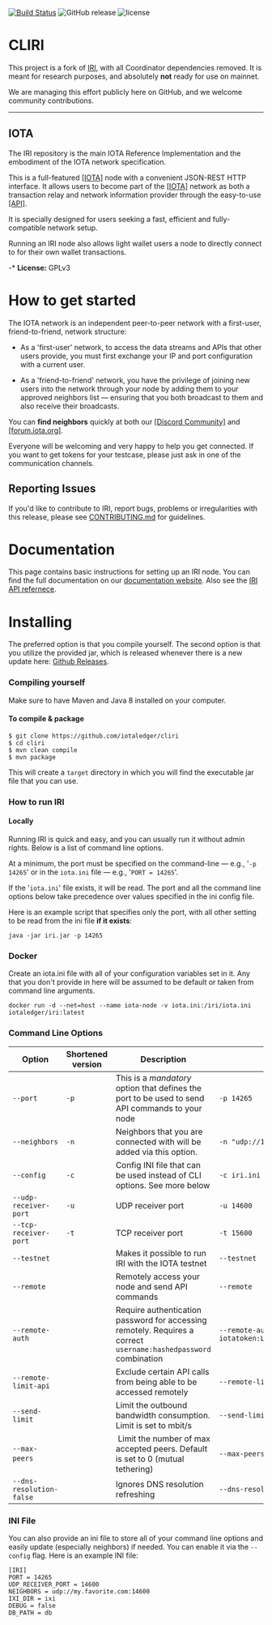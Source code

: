 [![Build Status](https://travis-ci.org/iotaledger/cliri.svg?branch=dev)](https://travis-ci.org/iotaledger/cliri)
![GitHub release](https://img.shields.io/github/release/iotaledger/cliri.svg)
![license](https://img.shields.io/github/license/iotaledger/cliri.svg)

# CLIRI
This project is a fork of [IRI](https://github.com/iotaledger/iri), with all Coordinator dependencies removed. It is meant for research purposes, and absolutely **not** ready for use on mainnet.

We are managing this effort publicly here on GitHub, and we welcome community contributions.
 
---

## IOTA

The IRI repository is the main IOTA Reference Implementation and the embodiment of the IOTA network specification. 

This is a full-featured [[IOTA]](https://iota.org/) node with a convenient JSON-REST HTTP interface.
It allows users to become part of the [[IOTA]](https://iota.org) network as both a transaction relay
and network information provider through the easy-to-use [[API]](https://iota.readme.io/reference).

It is specially designed for users seeking a fast, efficient and fully-compatible network setup.

Running an IRI node also allows light wallet users a node to directly connect to for their own wallet transactions.

-* **License:** GPLv3

# How to get started

The IOTA network is an independent peer-to-peer network with a first-user, friend-to-friend, network structure:

- As a 'first-user' network, to access the data streams and APIs that other users provide, you must first exchange your IP and port configuration with a current user.

- As a 'friend-to-friend' network, you have the privilege of joining new users into the network through your node
by adding them to your approved neighbors list — ensuring that you both broadcast to them and also receive their broadcasts.

You can **find neighbors** quickly at both our [[Discord Community]](https://discord.gg/7Gu2mG5) and [[forum.iota.org]](https://forum.iota.org/).
 
Everyone will be welcoming and very happy to help you get connected.
If you want to get tokens for your testcase, please just ask in one of the communication channels.

## Reporting Issues

If you'd like to contribute to IRI, report bugs, problems or irregularities with this release,
please see [CONTRIBUTING.md](CONTRIBUTING.md) for guidelines.

# Documentation

This page contains basic instructions for setting up an IRI node. You can find the full documentation on our [documentation website](https://docs.iota.org/iri). Also see the [IRI API refernece](https://iota.readme.io/reference). 

# Installing

The preferred option is that you compile yourself.
The second option is that you utilize the provided jar, 
which is released whenever there is a new update here: [Github Releases](https://github.com/iotaledger/cliri/releases).

### Compiling yourself  

Make sure to have Maven and Java 8 installed on your computer.

#### To compile & package
```
$ git clone https://github.com/iotaledger/cliri
$ cd cliri
$ mvn clean compile
$ mvn package
```

This will create a `target` directory in which you will find the executable jar file that you can use.

### How to run IRI 

#### Locally

Running IRI is quick and easy, and you can usually run it without admin rights.
Below is a list of command line options.

At a minimum, the port must be specified on the command-line — e.g., '`-p 14265`' 
or in the `iota.ini` file — e.g., '`PORT = 14265`'.

If the '`iota.ini`' file exists, it will be read.
The port and all the command line options below take precedence over values specified in the ini config file.

Here is an example script that specifies only the port, with all other setting to be read from the ini file **if it exists**:

```
java -jar iri.jar -p 14265
```

### Docker

Create an iota.ini file with all of your configuration variables set in it.
Any that you don't provide in here will be assumed to be default or taken from
command line arguments.

`docker run -d --net=host --name iota-node -v iota.ini:/iri/iota.ini iotaledger/iri:latest`

### Command Line Options 

Option | Shortened version | Description | Example Input
--- | --- | --- | --- 
`--port` | `-p` | This is a *mandatory* option that defines the port to be used to send API commands to your node | `-p 14265`
`--neighbors` | `-n` | Neighbors that you are connected with will be added via this option. | `-n "udp://148.148.148.148:14265 udp://[2001:db8:a0b:12f0::1]:14265"`
`--config` | `-c` | Config INI file that can be used instead of CLI options. See more below | `-c iri.ini`
`--udp-receiver-port` | `-u` | UDP receiver port | `-u 14600`
`--tcp-receiver-port` | `-t` | TCP receiver port | `-t 15600`
`--testnet` | | Makes it possible to run IRI with the IOTA testnet | `--testnet`
`--remote` | | Remotely access your node and send API commands | `--remote`
`--remote-auth` | | Require authentication password for accessing remotely. Requires a correct `username:hashedpassword` combination | `--remote-auth iotatoken:LL9EZFNCHZCMLJLVUBCKJSWKFEXNYRHHMYS9XQLUZRDEKUUDOCMBMRBWJEMEDDXSDPHIGQULENCRVEYMO`
`--remote-limit-api` | | Exclude certain API calls from being able to be accessed remotely | `--remote-limit-api "attachToTangle, addNeighbors"`
`--send-limit`| | Limit the outbound bandwidth consumption. Limit is set to mbit/s | `--send-limit 1.0`
`--max-peers` | | Limit the number of max accepted peers. Default is set to 0 (mutual tethering) | `--max-peers 8`
`--dns-resolution-false` | | Ignores DNS resolution refreshing  | `--dns-resolution-false`	
### INI File

You can also provide an ini file to store all of your command line options and easily update (especially neighbors) if needed. You can enable it via the `--config` flag. Here is an example INI file:
```
[IRI]
PORT = 14265
UDP_RECEIVER_PORT = 14600
NEIGHBORS = udp://my.favorite.com:14600
IXI_DIR = ixi
DEBUG = false
DB_PATH = db
```
